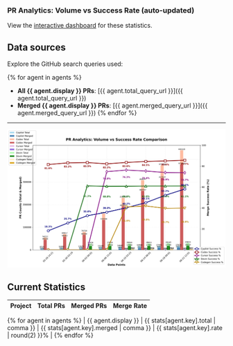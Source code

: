 ### PR Analytics: Volume vs Success Rate (auto-updated)

View the [interactive dashboard](https://aavetis.github.io/ai-pr-watcher/) for these statistics.

## Data sources

Explore the GitHub search queries used:

{% for agent in agents %}
- **All {{ agent.display }} PRs**: [{{ agent.total_query_url }}]({{ agent.total_query_url }})
- **Merged {{ agent.display }} PRs**: [{{ agent.merged_query_url }}]({{ agent.merged_query_url }})
{% endfor %}

---

![chart](docs/chart.png)

## Current Statistics

| Project | Total PRs | Merged PRs | Merge Rate |
| ------- | --------- | ---------- | ---------- |
{% for agent in agents %}
| {{ agent.display }} | {{ stats[agent.key].total | comma }} | {{ stats[agent.key].merged | comma }} | {{ stats[agent.key].rate | round(2) }}% |
{% endfor %}
